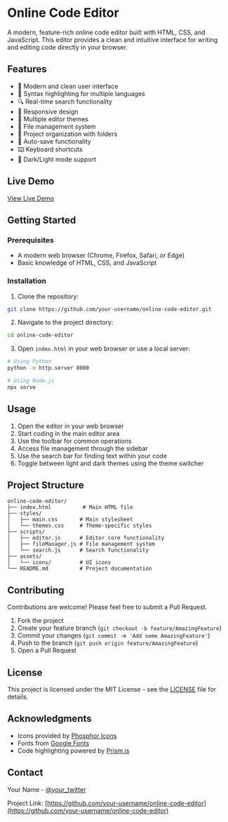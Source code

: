 # Online Code Editor

A modern, feature-rich online code editor built with HTML, CSS, and JavaScript. This editor provides a clean and intuitive interface for writing and editing code directly in your browser.

## Features

- 🎨 Modern and clean user interface
- 📝 Syntax highlighting for multiple languages
- 🔍 Real-time search functionality
- 📱 Responsive design
- 🎯 Multiple editor themes
- 💾 File management system
- 📂 Project organization with folders
- 🔄 Auto-save functionality
- ⌨️ Keyboard shortcuts
- 🌙 Dark/Light mode support

## Live Demo

[View Live Demo](https://your-github-username.github.io/online-code-editor)

## Getting Started

### Prerequisites

- A modern web browser (Chrome, Firefox, Safari, or Edge)
- Basic knowledge of HTML, CSS, and JavaScript

### Installation

1. Clone the repository:
```bash
git clone https://github.com/your-username/online-code-editor.git
```

2. Navigate to the project directory:
```bash
cd online-code-editor
```

3. Open `index.html` in your web browser or use a local server:
```bash
# Using Python
python -m http.server 8000

# Using Node.js
npx serve
```

## Usage

1. Open the editor in your web browser
2. Start coding in the main editor area
3. Use the toolbar for common operations
4. Access file management through the sidebar
5. Use the search bar for finding text within your code
6. Toggle between light and dark themes using the theme switcher

## Project Structure

```
online-code-editor/
├── index.html          # Main HTML file
├── styles/
│   ├── main.css       # Main stylesheet
│   └── themes.css     # Theme-specific styles
├── scripts/
│   ├── editor.js      # Editor core functionality
│   ├── fileManager.js # File management system
│   └── search.js      # Search functionality
├── assets/
│   └── icons/         # UI icons
└── README.md          # Project documentation
```

## Contributing

Contributions are welcome! Please feel free to submit a Pull Request.

1. Fork the project
2. Create your feature branch (`git checkout -b feature/AmazingFeature`)
3. Commit your changes (`git commit -m 'Add some AmazingFeature'`)
4. Push to the branch (`git push origin feature/AmazingFeature`)
5. Open a Pull Request

## License

This project is licensed under the MIT License - see the [LICENSE](LICENSE) file for details.

## Acknowledgments

- Icons provided by [Phosphor Icons](https://phosphoricons.com)
- Fonts from [Google Fonts](https://fonts.google.com)
- Code highlighting powered by [Prism.js](https://prismjs.com)

## Contact

Your Name - [@your_twitter](https://twitter.com/your_twitter)

Project Link: [https://github.com/your-username/online-code-editor](https://github.com/your-username/online-code-editor) 